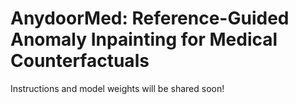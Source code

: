 # AnydoorMed: Reference-Guided Anomaly Inpainting for Medical Counterfactuals

Instructions and model weights will be shared soon!